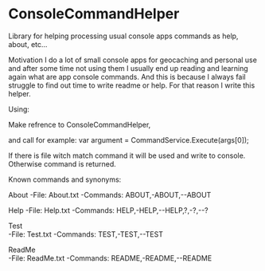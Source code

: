 # ConsoleCommandHelper
Library for helping processing usual console apps commands as help, about, etc... 

Motivation
I do a lot of small console apps for geocaching and personal use and after some time not using them I usually end up reading and learning again what are app console commands. And this is because I always fail struggle to find out time to write readme or help. For that reason I write this helper.

Using:

Make refrence to ConsoleCommandHelper,

and call for example:
var argument = CommandService.Execute(args[0]);

If there is file witch match command it will be used and write to console. Otherwise command is returned.

Known commands and synonyms:

About
-File: About.txt
-Commands: ABOUT,-ABOUT,--ABOUT

Help 
-File: Help.txt
-Commands: HELP,-HELP,--HELP,?,-?,--?

Test  
-File: Test.txt
-Commands: TEST,-TEST,--TEST

ReadMe  
-File: ReadMe.txt
-Commands: README,-README,--README
